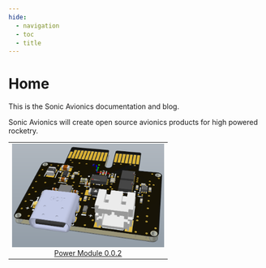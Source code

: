 ```yaml
---
hide:
  - navigation
  - toc
  - title
---
```

# Home

This is the Sonic Avionics documentation and blog.

Sonic Avionics will create open source avionics products for high powered rocketry.

<!-- <figure markdown="span">

  ![alt text](img/IMG_0629.jpg){ width="300" }
  <figcaption>Zeul</figcaption>

</figure> -->




<div style="text-align: center;">

<style>
/* Disable background highlight on hover */
table tr:hover, table td:hover {
  background-color: transparent !important;
}

/* Prevent text selection when hovering */
table, table * {
  user-select: none;
}
</style>
<table style="margin: 0 auto;">
  <tr>
    <td align="center">
      <img src="avionics/modules/power/0_0_2/powerdec1.png" width="300" /><br>
      <a href="avionics/">Power Module 0.0.2</a>
    </td>

</table>

</div>
